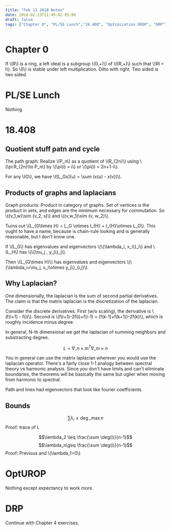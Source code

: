 ```yaml
---
title: "Feb 13 2018 Notes"
date: 2018-02-13T11:49:02-05:00
draft: false
tags: ["Chapter 0", "PL/SE Lunch","18.408", "Optimization UROP", "DRP"]
---
```


# Chapter 0

If \\(R\\) is a ring, a left ideal is a subgroup \\((I,+)\\) of \\((R,+)\\)
such that \\(RI = I\\). So \\(I\\) is stable under left multiplication.
Ditto with right. Two sided is two sided. 

# PL/SE Lunch

Nothing.

# 18.408

## Quotient stuff patn and cycle

The path graph: Realize \\(P_n\\) as a quotient of \\(R\_{2n}\\) using 
\\(\pi:R\_{2n}\to P_n\\) by \\(\pi(i) = i\\) or \\(\pi(i) = 2n+1-i\\).

For any \\(G\\), we have \\(\[L\_Gx\](u) = \sum (x(u) - x(v))\\).

## Products of graphs and laplacians

Graph products: Product in category of graphs. Set of vertices is the product
in sets, and edges are the minimum necessary for commutation. So
\\((v\_1,w)\sim (v\_2, s)\\) and \\((v,w_1)\sim (v, w_2)\\).

Turns out \\(L\_{G\times H} = L_G \otimes I\_{H} + I\_{H}\otimes L_G\\). 
This ought to have a name, because is chain-rule looking and is generally 
reasonable, but I don't know one.

If \\(L_G\\) has eigenvalues and eigenvectors \\(\\{\lambda_i, x_i\\}_i\\)
and \\(L_H\\) has \\(\\{\nu_j , y_j\\}_j\\).

Then \\(L_{G\times H}\\) has eigenvalues and eigenvectors \\(\\{\lambda_i+\nu_j,
x_i\otimes y_j\\}\_{i,j}\\).

## Why Laplacian?

One dimensionally,  the laplacian is the sum of second partial derivatives. The 
claim is that the matrix laplacian is the discretization of the laplacian.

Consider the discrete derivatives. First (w/o scaling), the derivative is
\\(f(i+1) - f(i)\\). Second is \\(f(i+1)-2f(i)+f(i-1) = (f(k-1)+f(k+1))-2f(k)\\),
which is roughly incidence minus degree.

In general, N-th dimensional we get the laplacian of summing neighbors
and substracting degree.

$$L = \nabla\_{n\times m}^T\nabla\_{m\times n}$$

You in general can use the matrix laplacian wherever you would use the laplacian 
operator. There's a fairly close 1-1 analogy between spectral theory vs 
harmonic analysis. Since you don't have limits and can't eliminate boundaries,
the theorems will be basically the same but uglier when moving from harmonic
to spectral.

Path and lines had eigenvectors that look like fourier coefficients.

## Bounds

$$\sum \lambda_i \leq \deg\_{\max}n$$
Proof: trace of L

$$\lambda_2 \leq \frac{\sum \deg(i)}{n-1}$$
$$\lambda_n\geq  \frac{\sum \deg(i)}{n-1}$$
Proof: Previous and \\(\lambda_1=0\\)


# OptUROP

Nothing except expectancy to work more.

# DRP

Continue with Chapter 4 exercises. 
